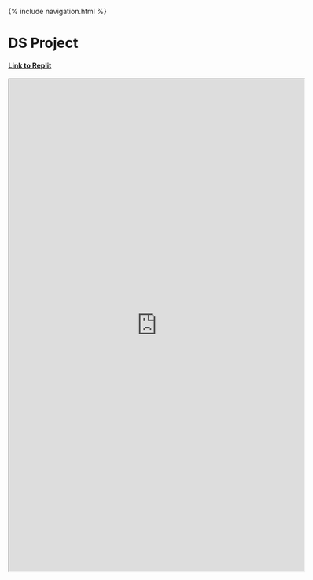 {% include navigation.html %}

# DS Project

#### [Link to Replit](https://replit.com/@allisonthuang/allisonthuanggithubio-1)

<iframe height="1000px" width="600px" src="https://replit.com/@allisonthuang/allisonthuanggithubio-1?lite=true#main.py"></iframe>
